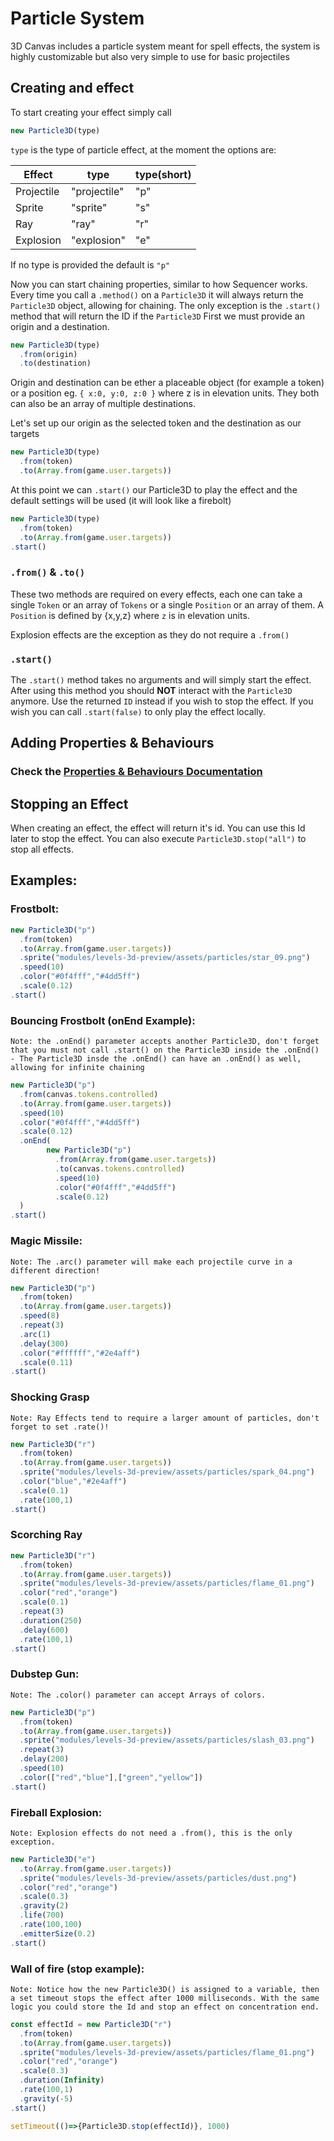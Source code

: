# Particle System

3D Canvas includes a particle system meant for spell effects, the system is highly customizable but also very simple to use for basic projectiles

## Creating and effect

To start creating your effect simply call

```js
new Particle3D(type)
```
`type` is the type of particle effect, at the moment the options are:

| Effect     | type         | type(short) |
|------------|--------------|-------------|
| Projectile | "projectile" |     "p"     |
| Sprite     | "sprite"     |     "s"     |
| Ray        | "ray"        |     "r"     |
| Explosion  | "explosion"  |     "e"     |

If no type is provided the default is `"p"`

Now you can start chaining properties, similar to how Sequencer works. Every time you call a `.method()` on a `Particle3D` it will always return the `Particle3D` object, allowing for chaining. The only exception is the `.start()` method that will return the ID if the `Particle3D`
First we must provide an origin and a destination.

```js
new Particle3D(type)
  .from(origin)
  .to(destination)
```

Origin and destination can be ether a placeable object (for example a token) or a position eg. `{ x:0, y:0, z:0 }` where z is in elevation units. They both can also be an array of multiple destinations.

Let's set up our origin as the selected token and the destination as our targets

```js
new Particle3D(type)
  .from(token)
  .to(Array.from(game.user.targets))
```

At this point we can `.start()` our Particle3D to play the effect and the default settings will be used (it will look like a firebolt)

```js
new Particle3D(type)
  .from(token)
  .to(Array.from(game.user.targets))
.start()
```

### `.from()` & `.to()`

These two methods are required on every effects, each one can take a single `Token` or an array of `Tokens` or a single `Position` or an array of them.
A `Position` is defined by {x,y,z} where `z` is in elevation units.

Explosion effects are the exception as they do not require a `.from()`

### `.start()`

The `.start()` method takes no arguments and will simply start the effect. After using this method you should **NOT** interact with the `Particle3D` anymore. Use the returned `ID` instead if you wish to stop the effect.
If you wish you can call `.start(false)` to only play the effect locally.


## Adding Properties & Behaviours

### Check the [Properties & Behaviours Documentation](https://github.com/theripper93/canvas3dcompendium/blob/master/wiki/ParticleSystemProps.md)

## Stopping an Effect

When creating an effect, the effect will return it's id. You can use this Id later to stop the effect. You can also execute `Particle3D.stop("all")` to stop all effects.

## Examples:

### Frostbolt:

```js
new Particle3D("p")
  .from(token)
  .to(Array.from(game.user.targets))
  .sprite("modules/levels-3d-preview/assets/particles/star_09.png")
  .speed(10)
  .color("#0f4fff","#4dd5ff")
  .scale(0.12)
.start()
```

### Bouncing Frostbolt (onEnd Example):

`Note: the .onEnd() parameter accepts another Particle3D, don't forget that you must not call .start() on the Particle3D inside the .onEnd() - The Particle3D insde the .onEnd() can have an .onEnd() as well, allowing for infinite chaining`

```js
new Particle3D("p")
  .from(canvas.tokens.controlled)
  .to(Array.from(game.user.targets))
  .speed(10)
  .color("#0f4fff","#4dd5ff")
  .scale(0.12)
  .onEnd(
        new Particle3D("p")
          .from(Array.from(game.user.targets))
          .to(canvas.tokens.controlled)
          .speed(10)
          .color("#0f4fff","#4dd5ff")
          .scale(0.12)
  )
.start()
```

### Magic Missile:

`Note: The .arc() parameter will make each projectile curve in a different direction!`

```js
new Particle3D("p")
  .from(token)
  .to(Array.from(game.user.targets))
  .speed(8)
  .repeat(3)
  .arc(1)
  .delay(300)
  .color("#ffffff","#2e4aff")
  .scale(0.11)
.start()
```

### Shocking Grasp

`Note: Ray Effects tend to require a larger amount of particles, don't forget to set .rate()!`

```js
new Particle3D("r")
  .from(token)
  .to(Array.from(game.user.targets))
  .sprite("modules/levels-3d-preview/assets/particles/spark_04.png")
  .color("blue","#2e4aff")
  .scale(0.1)
  .rate(100,1)
.start()
```

### Scorching Ray

```js
new Particle3D("r")
  .from(token)
  .to(Array.from(game.user.targets))
  .sprite("modules/levels-3d-preview/assets/particles/flame_01.png")
  .color("red","orange")
  .scale(0.1)
  .repeat(3)
  .duration(250)
  .delay(600)
  .rate(100,1)
.start()
```

### Dubstep Gun:

`Note: The .color() parameter can accept Arrays of colors.`

```js
new Particle3D("p")
  .from(token)
  .to(Array.from(game.user.targets))
  .sprite("modules/levels-3d-preview/assets/particles/slash_03.png")
  .repeat(3)
  .delay(200)
  .speed(10)
  .color(["red","blue"],["green","yellow"])
.start()
```

### Fireball Explosion:

`Note: Explosion effects do not need a .from(), this is the only exception.`

```js
new Particle3D("e")
  .to(Array.from(game.user.targets))
  .sprite("modules/levels-3d-preview/assets/particles/dust.png")
  .color("red","orange")
  .scale(0.3)
  .gravity(2)
  .life(700)
  .rate(100,100)
  .emitterSize(0.2)
.start()
```

### Wall of fire (stop example):

`Note: Notice how the new Particle3D() is assigned to a variable, then a set timeout stops the effect after 1000 milliseconds. With the same logic you could store the Id and stop an effect on concentration end.`

```js
const effectId = new Particle3D("r")
  .from(token)
  .to(Array.from(game.user.targets))
  .sprite("modules/levels-3d-preview/assets/particles/flame_01.png")
  .color("red","orange")
  .scale(0.3)
  .duration(Infinity)
  .rate(100,1)
  .gravity(-5)
.start()

setTimeout(()=>{Particle3D.stop(effectId)}, 1000)
```
